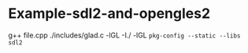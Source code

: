 # Example-sdl2-and-opengles2
g++ file.cpp ./includes/glad.c  -lGL -I./ -lGL `pkg-config --static --libs sdl2`
